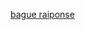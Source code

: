 [bague raiponse](https://www.etsy.com/listing/1218046324/rapunzel-wedding-crown-ring-rapunzel?click_key=3426b8c97605757e4d831e7b8b095db747a06070%3A1218046324&click_sum=d3d7b0ce&ref=shop_home_active_45&crt=1&variation0=2661134377)